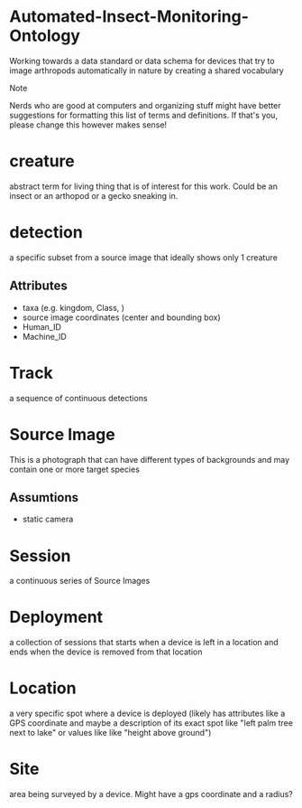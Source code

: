 # Automated-Insect-Monitoring-Ontology
Working towards a data standard or data schema for devices that try to image arthropods automatically in nature by creating a shared vocabulary

> [!NOTE]  
> Nerds who are good at computers and organizing stuff might have better suggestions for formatting this list of terms and definitions. If that's you, please change this however makes sense!

# creature
abstract term for living thing that is of interest for this work. Could be an insect or an arthopod or a gecko sneaking in.

# detection
a specific subset from a source image that ideally shows only 1 creature
## Attributes
- taxa (e.g. kingdom, Class, )
- source image coordinates (center and bounding box)
- Human_ID
- Machine_ID

# Track
a sequence of continuous detections

# Source Image
This is a photograph that can have different types of backgrounds and may contain one or more target species
## Assumtions
- static camera

# Session
a continuous series of Source Images

# Deployment
a collection of sessions that starts when a device is left in a location and ends when the device is removed from that location

# Location
a very specific spot where a device is deployed (likely has attributes like a GPS coordinate and maybe a description of its exact spot like "left palm tree next to lake" or values like like "height above ground")

# Site
area being surveyed by a device. Might have a gps coordinate and a radius?

